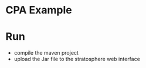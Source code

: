 CPA Example
================================

# Run
* compile the maven project
* upload the Jar file to the stratosphere web interface